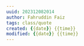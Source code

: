 ```yaml
---
uuid: 202312082014
author: Fahruddin Faiz
tags: class/quote
created: {{date}} {{time}}
modified: {{date}} {{time}}
---
```



